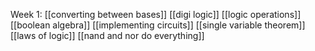 Week 1:
[[converting between bases]]
[[digi logic]]
[[logic operations]]
[[boolean algebra]]
[[implementing circuits]]
[[single variable theorem]]
[[laws of logic]]
[[nand and nor do everything]]
